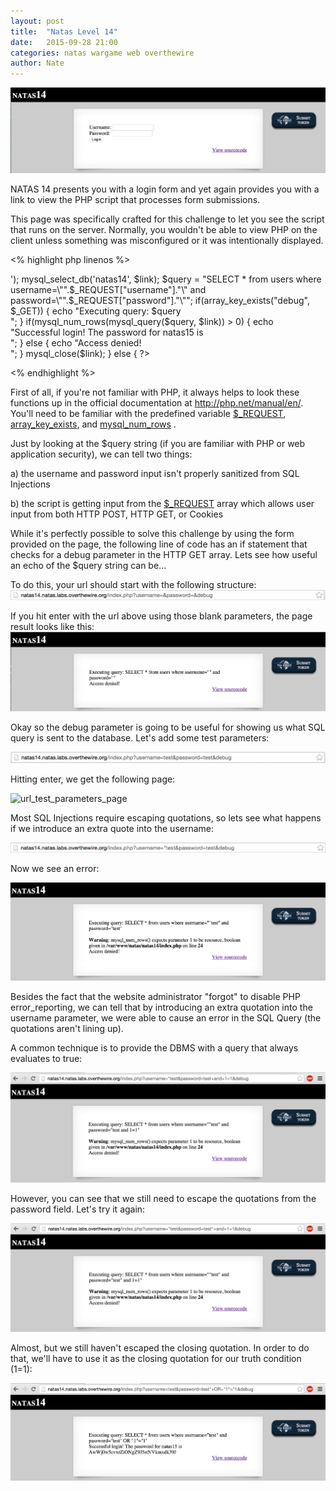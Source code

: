 ```yaml
---
layout: post
title:  "Natas Level 14"
date:   2015-09-28 21:00
categories: natas wargame web overthewire
author: Nate
---
```

![NATAS 14](/_assets/natas14.png)

NATAS 14 presents you with a login form and yet again provides you with a link to view the PHP script that processes form submissions.

This page was specifically crafted for this challenge to let you see the script that runs on the server.  Normally, you wouldn't be able to view PHP on the client unless something was misconfigured or it was intentionally displayed.

<% highlight php linenos %>
<?php
if(array_key_exists("username", $_REQUEST)) {
    $link = mysql_connect('localhost', 'natas14', '<censored>');
    mysql_select_db('natas14', $link);
 
    $query = "SELECT * from users where username=\"".$_REQUEST["username"]."\" and password=\"".$_REQUEST["password"]."\"";
    if(array_key_exists("debug", $_GET)) {
        echo "Executing query: $query<br>";
    }
 
    if(mysql_num_rows(mysql_query($query, $link)) > 0) {
            echo "Successful login! The password for natas15 is <censored><br>";
    } else {
            echo "Access denied!<br>";
    }
    mysql_close($link);
} else {
?>
<% endhighlight %>

First of all, if you're not familiar with PHP, it always helps to look these functions up in the official documentation at http://php.net/manual/en/.  You'll need to be familiar with the predefined variable [$_REQUEST]( http://php.net/manual/en/reserved.variables.request.php ), [array_key_exists]( http://php.net/manual/en/function.array-key-exists.php ), and [mysql_num_rows]( http://php.net/manual/en/function.mysql-num-rows.php ) .  

Just by looking at the $query string (if you are familiar with PHP or web application security), we can tell two things:

a) the username and password input isn't properly sanitized from SQL Injections

b) the script is getting input from the [$_REQUEST]( http://php.net/manual/en/reserved.variables.request.php ) array which allows user input from both HTTP POST, HTTP GET, or Cookies

While it's perfectly possible to solve this challenge by using the form provided on the page, the following line of code has an if statement that checks for a debug parameter in the HTTP GET array.  Lets see how useful an echo of the $query string can be...

To do this, your url should start with the following structure:
![URL](/_assets/natas14_url.png)

If you hit enter with the url above using those blank parameters, the page result looks like this:
![blank_result](/_assets/natas14_blank_result.png)

Okay so the debug parameter is going to be useful for showing us what SQL query is sent to the database.  Let's add some test parameters:

![url_test_parameters](/_assets/natas14_url_test_parameters.png)

Hitting enter, we get the following page:

![url_test_parameters_page](https://MCPA.github.io/_assets/natas14_url_test_parameters_page.png)

Most SQL Injections require escaping quotations, so lets see what happens if we introduce an extra quote into the username:

![url_introduce_quotation](/_assets/natas14_url_introduce_quotation.png)

Now we see an error:

![url_introduce_quotation_page](/_assets/natas14_url_introduce_quotation_page.png)

Besides the fact that the website administrator "forgot" to disable PHP error_reporting, we can tell that by introducing an extra quotation into the username parameter, we were able to cause an error in the SQL Query (the quotations aren't lining up).

A common technique is to provide the DBMS with a query that always evaluates to true:

![tautology_try1](/_assets/natas14_tautology_try1.png)

However, you can see that we still need to escape the quotations from the password field.  Let's try it again:

![tautology_try2](/_assets/natas14_tautology_try2.png)

Almost, but we still haven't escaped the closing quotation.  In order to do that, we'll have to use it as the closing quotation for our truth condition (1=1):

![success](/_assets/natas14_success.png)
